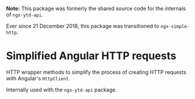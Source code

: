 **Note:** This package was formerly the shared source code for the internals of `ngx-ytd-api`.

Ever since 21 December 2018, this package was transitioned to `ngx-simple-http`.

# Simplified Angular HTTP requests

HTTP wrapper methods to simplify the process of creating HTTP requests with Angular's `HttpClient`.

Internally used with the `ngx-ytd-api` package.
